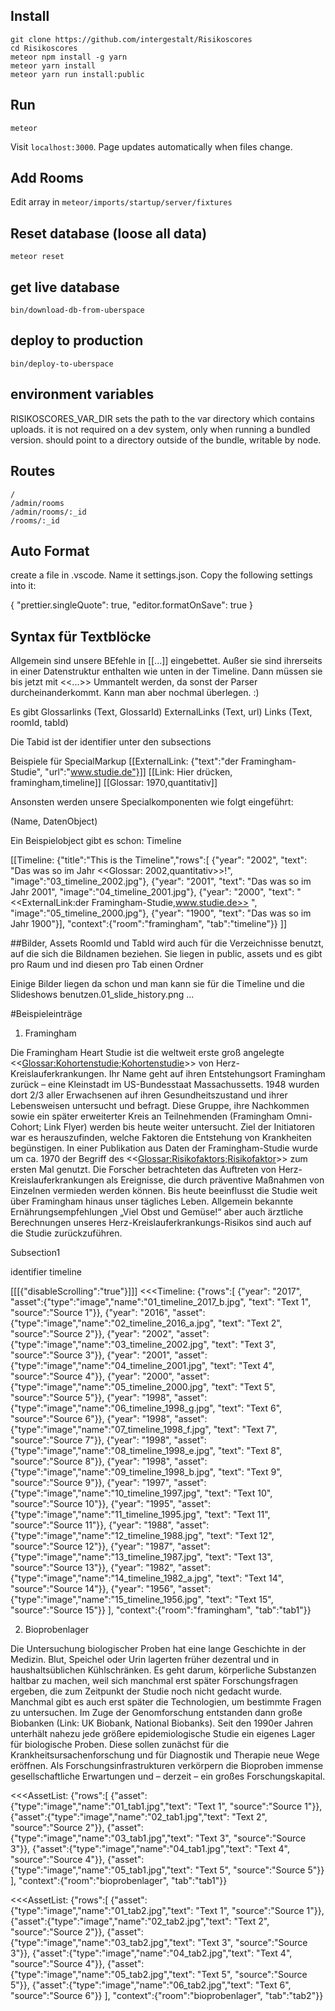 ## Install
```
git clone https://github.com/intergestalt/Risikoscores
cd Risikoscores
meteor npm install -g yarn
meteor yarn install
meteor yarn run install:public
```
## Run
```
meteor
```
Visit `localhost:3000`. Page updates automatically when files change.

## Add Rooms
Edit array in `meteor/imports/startup/server/fixtures`

## Reset database (loose all data)
`meteor reset`

## get live database

`bin/download-db-from-uberspace`

## deploy to production

`bin/deploy-to-uberspace`

## environment variables

RISIKOSCORES_VAR_DIR sets the path to the var directory which contains uploads. it is not required on a dev system, only when running a bundled version. should point to a directory outside of the bundle, writable by node.

## Routes
```
/
/admin/rooms
/admin/rooms/:_id
/rooms/:_id
```

## Auto Format
create a file in .vscode. 
Name it settings.json.
Copy the following settings into it:

{
  "prettier.singleQuote": true,
  "editor.formatOnSave": true
}

## Syntax für Textblöcke

Allgemein sind unsere BEfehle in [[...]] eingebettet. Außer sie sind ihrerseits in einer Datenstruktur enthalten wie unten in der Timeline. Dann müssen sie bis jetzt mit <<...>> Ummantelt werden, da sonst der Parser durcheinanderkommt. Kann man aber nochmal überlegen. :)

Es gibt 
Glossarlinks (Text, GlossarId)
ExternalLinks (Text, url)
Links (Text, roomId, tabId)

Die Tabid ist der identifier unter den subsections

Beispiele für SpecialMarkup
[[ExternalLink: {"text":"der Framingham-Studie", "url":"www.studie.de"}]]
[[Link: Hier drücken, framingham,timeline]]
[[Glossar: 1970,quantitativ]]

Ansonsten werden unsere Specialkomponenten wie folgt eingeführt:

(Name, DatenObject)

Ein Beispielobject gibt es schon: Timeline

[[Timeline: {"title":"This is the Timeline","rows":[
{"year": "2002", "text": "Das was so im Jahr <<Glossar: 2002,quantitativ>>!", "image":"03_timeline_2002.jpg"},
{"year": "2001", "text": "Das was so im Jahr 2001", "image":"04_timeline_2001.jpg"},
{"year": "2000", "text": "<<ExternalLink:der Framingham-Studie,www.studie.de>> ", "image":"05_timeline_2000.jpg"},
{"year": "1900", "text": "Das was so im Jahr 1900"}],
"context":{"room":"framingham", "tab":"timeline"}}
]]

##Bilder, Assets
RoomId und TabId wird auch für die Verzeichnisse benutzt, auf die sich die Bildnamen beziehen. Sie liegen in public, assets und es gibt pro Raum und ind diesen pro Tab einen Ordner

Einige Bilder liegen da schon und man kann sie für die Timeline und die Slideshows benutzen.01_slide_history.png ...

#Beispieleinträge

1. Framingham

Die Framingham Heart Studie ist die weltweit erste groß angelegte <<<Glossar:Kohortenstudie;Kohortenstudie>>> von Herz-Kreislauferkrankungen. Ihr Name geht auf ihren Entstehungsort Framingham zurück – eine Kleinstadt im US-Bundesstaat Massachussetts. 1948 wurden dort 2/3 aller Erwachsenen auf ihren Gesundheitszustand und ihrer Lebensweisen untersucht und befragt. Diese Gruppe, ihre Nachkommen sowie ein später erweiterter Kreis an Teilnehmenden (Framingham Omni-Cohort; Link Flyer) werden bis heute weiter untersucht. Ziel der Initiatoren war es herauszufinden, welche Faktoren die Entstehung von Krankheiten begünstigen. In einer Publikation aus Daten der Framingham-Studie wurde um ca. 1970 der Begriff des <<<Glossar:Risikofaktors;Risikofaktor>>> zum ersten Mal genutzt. Die Forscher betrachteten das Auftreten von Herz-Kreislauferkrankungen als Ereignisse, die durch präventive Maßnahmen von Einzelnen vermieden werden können. Bis heute beeinflusst die Studie weit über Framingham hinaus unser tägliches Leben. Allgemein bekannte Ernährungsempfehlungen „Viel Obst und Gemüse!“ aber auch ärztliche Berechnungen unseres Herz-Kreislauferkrankungs-Risikos sind auch auf die Studie zurückzuführen.


Subsection1

identifier timeline

[[[{"disableScrolling":"true"}]]]
<<<Timeline: {"rows":[
{"year": "2017", "asset":{"type":"image","name":"01_timeline_2017_b.jpg", "text": "Text 1", "source":"Source 1"}},
{"year": "2016", "asset":{"type":"image","name":"02_timeline_2016_a.jpg", "text": "Text 2", "source":"Source 2"}},
{"year": "2002", "asset":{"type":"image","name":"03_timeline_2002.jpg", "text": "Text 3", "source":"Source 3"}},
{"year": "2001", "asset":{"type":"image","name":"04_timeline_2001.jpg", "text": "Text 4", "source":"Source 4"}},
{"year": "2000", "asset":{"type":"image","name":"05_timeline_2000.jpg", "text": "Text 5", "source":"Source 5"}},
{"year": "1998", "asset":{"type":"image","name":"06_timeline_1998_g.jpg", "text": "Text 6", "source":"Source 6"}},
{"year": "1998", "asset":{"type":"image","name":"07_timeline_1998_f.jpg", "text": "Text 7", "source":"Source 7"}},
{"year": "1998", "asset":{"type":"image","name":"08_timeline_1998_e.jpg", "text": "Text 8", "source":"Source 8"}},
{"year": "1998", "asset":{"type":"image","name":"09_timeline_1998_b.jpg", "text": "Text 9", "source":"Source 9"}},
{"year": "1997", "asset":{"type":"image","name":"10_timeline_1997.jpg", "text": "Text 10", "source":"Source 10"}},
{"year": "1995", "asset":{"type":"image","name":"11_timeline_1995.jpg", "text": "Text 11", "source":"Source 11"}},
{"year": "1988", "asset":{"type":"image","name":"12_timeline_1988.jpg", "text": "Text 12", "source":"Source 12"}},
{"year": "1987", "asset":{"type":"image","name":"13_timeline_1987.jpg", "text": "Text 13", "source":"Source 13"}},
{"year": "1982", "asset":{"type":"image","name":"14_timeline_1982_a.jpg", "text": "Text 14", "source":"Source 14"}},
{"year": "1956", "asset":{"type":"image","name":"15_timeline_1956.jpg", "text": "Text 15", "source":"Source 15"}}
],
"context":{"room":"framingham", "tab":"tab1"}}
>>>


2. Bioprobenlager 

 Die Untersuchung biologischer Proben hat eine lange Geschichte in der Medizin. Blut, Speichel oder Urin lagerten früher dezentral und in haushaltsüblichen Kühlschränken. Es geht darum, körperliche Substanzen haltbar zu  machen, weil sich manchmal erst später Forschungsfragen ergeben, die zum Zeitpunkt der Studie noch nicht gedacht wurde. Manchmal gibt es auch erst später die Technologien, um bestimmte Fragen zu untersuchen. Im Zuge der Genomforschung entstanden dann große Biobanken (Link: UK Biobank, National Biobanks). Seit den 1990er Jahren unterhält nahezu jede größere epidemiologische Studie ein eigenes Lager für biologische Proben. Diese sollen zunächst für die Krankheitsursachenforschung und für Diagnostik und Therapie neue Wege eröffnen. Als Forschungsinfrastrukturen verkörpern die Bioproben immense gesellschaftliche Erwartungen und – derzeit – ein großes Forschungskapital. 

 <<<AssetList: {"rows":[
{"asset":{"type":"image","name":"01_tab1.jpg","text": "Text 1", "source":"Source 1"}},
{"asset":{"type":"image","name":"02_tab1.jpg","text": "Text 2", "source":"Source 2"}},
{"asset":{"type":"image","name":"03_tab1.jpg","text": "Text 3", "source":"Source 3"}},
{"asset":{"type":"image","name":"04_tab1.jpg","text": "Text 4", "source":"Source 4"}},
{"asset":{"type":"image","name":"05_tab1.jpg","text": "Text 5", "source":"Source 5"}}
],
"context":{"room":"bioprobenlager", "tab":"tab1"}}
>>>

<<<AssetList: {"rows":[
{"asset":{"type":"image","name":"01_tab2.jpg","text": "Text 1", "source":"Source 1"}},
{"asset":{"type":"image","name":"02_tab2.jpg","text": "Text 2", "source":"Source 2"}},
{"asset":{"type":"image","name":"03_tab2.jpg","text": "Text 3", "source":"Source 3"}},
{"asset":{"type":"image","name":"04_tab2.jpg","text": "Text 4", "source":"Source 4"}},
{"asset":{"type":"image","name":"05_tab2.jpg","text": "Text 5", "source":"Source 5"}},
{"asset":{"type":"image","name":"06_tab2.jpg","text": "Text 6", "source":"Source 6"}}
],
"context":{"room":"bioprobenlager", "tab":"tab2"}}
>>>